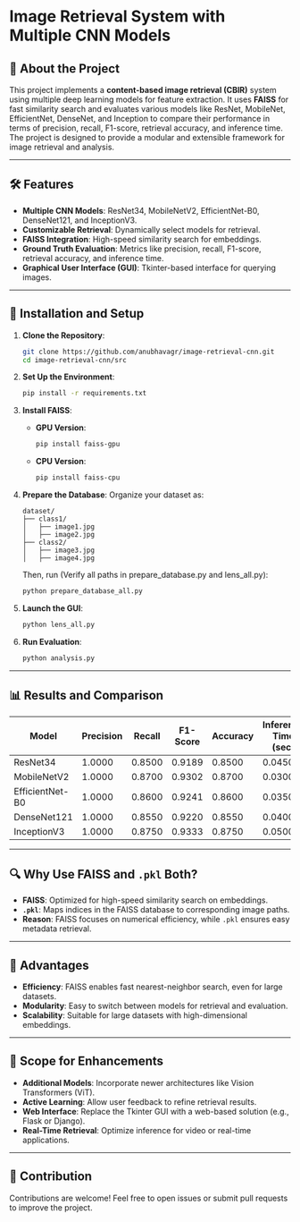 # Image Retrieval System with Multiple CNN Models

## 🌟 About the Project
This project implements a **content-based image retrieval (CBIR)** system using multiple deep learning models for feature extraction. 
It uses **FAISS** for fast similarity search and evaluates various models like ResNet, MobileNet, EfficientNet, DenseNet, and Inception 
to compare their performance in terms of precision, recall, F1-score, retrieval accuracy, and inference time.
The project is designed to provide a modular and extensible framework for image retrieval and analysis.

---

## 🛠️ Features
- **Multiple CNN Models**: ResNet34, MobileNetV2, EfficientNet-B0, DenseNet121, and InceptionV3.
- **Customizable Retrieval**: Dynamically select models for retrieval.
- **FAISS Integration**: High-speed similarity search for embeddings.
- **Ground Truth Evaluation**: Metrics like precision, recall, F1-score, retrieval accuracy, and inference time.
- **Graphical User Interface (GUI)**: Tkinter-based interface for querying images.

---

## 🔧 Installation and Setup
1. **Clone the Repository**:
    ```bash
    git clone https://github.com/anubhavagr/image-retrieval-cnn.git
    cd image-retrieval-cnn/src
    ```

2. **Set Up the Environment**:
    ```bash
    pip install -r requirements.txt
    ```

3. **Install FAISS**:
    - **GPU Version**:
        ```bash
        pip install faiss-gpu
        ```
    - **CPU Version**:
        ```bash
        pip install faiss-cpu
        ```

4. **Prepare the Database**:
    Organize your dataset as:
    ```
    dataset/
    ├── class1/
    │   ├── image1.jpg
    │   ├── image2.jpg
    ├── class2/
    │   ├── image3.jpg
    │   ├── image4.jpg
    ```
    Then, run (Verify all paths in prepare_database.py and lens_all.py):
    ```bash
    python prepare_database_all.py
    ```

5. **Launch the GUI**:
    ```bash
    python lens_all.py
    ```

6. **Run Evaluation**:
    ```bash
    python analysis.py
    ```

---

## 📊 Results and Comparison

| Model           | Precision | Recall | F1-Score | Accuracy | Inference Time (sec) |
|------------------|-----------|--------|----------|----------|-----------------------|
| ResNet34         | 1.0000    | 0.8500 | 0.9189   | 0.8500   | 0.0450                |
| MobileNetV2      | 1.0000    | 0.8700 | 0.9302   | 0.8700   | 0.0300                |
| EfficientNet-B0  | 1.0000    | 0.8600 | 0.9241   | 0.8600   | 0.0350                |
| DenseNet121      | 1.0000    | 0.8550 | 0.9220   | 0.8550   | 0.0400                |
| InceptionV3      | 1.0000    | 0.8750 | 0.9333   | 0.8750   | 0.0500                |

---

## 🔍 Why Use FAISS and `.pkl` Both?
- **FAISS**: Optimized for high-speed similarity search on embeddings.
- **`.pkl`**: Maps indices in the FAISS database to corresponding image paths.
- **Reason**: FAISS focuses on numerical efficiency, while `.pkl` ensures easy metadata retrieval.

---

## 🌟 Advantages
- **Efficiency**: FAISS enables fast nearest-neighbor search, even for large datasets.
- **Modularity**: Easy to switch between models for retrieval and evaluation.
- **Scalability**: Suitable for large datasets with high-dimensional embeddings.

---

## 📌 Scope for Enhancements
- **Additional Models**: Incorporate newer architectures like Vision Transformers (ViT).
- **Active Learning**: Allow user feedback to refine retrieval results.
- **Web Interface**: Replace the Tkinter GUI with a web-based solution (e.g., Flask or Django).
- **Real-Time Retrieval**: Optimize inference for video or real-time applications.

---

## 🤝 Contribution
Contributions are welcome! Feel free to open issues or submit pull requests to improve the project.
